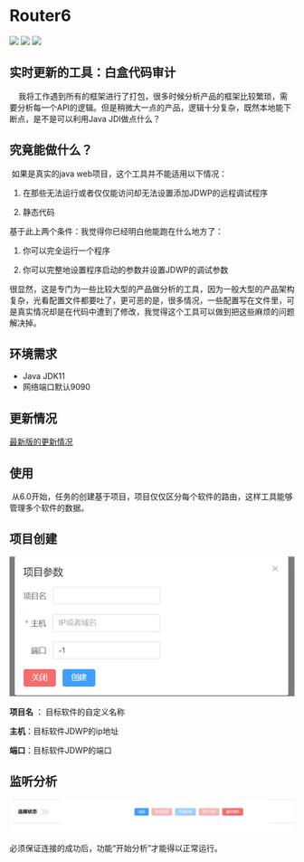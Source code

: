 # Router6

![](https://camo.githubusercontent.com/5e63684235558188b21b1bf830c45db86b45f570236d10f03a80172f9aac614d/68747470733a2f2f63646e2e6e6c61726b2e636f6d2f79757175652f302f323032322f7376672f313539393937392f313636313233323537383937302d38383539393738662d343732372d343636622d616232652d3162383635376561336163322e737667)
![](https://img.shields.io/badge/vue-3-green)
![](https://img.shields.io/badge/springboot-2-green)

## 实时更新的工具：白盒代码审计

    我将工作遇到所有的框架进行了打包，很多时候分析产品的框架比较繁琐，需要分析每一个API的逻辑。但是稍微大一点的产品，逻辑十分复杂，既然本地能下断点，是不是可以利用Java JDI做点什么？

## 究竟能做什么？

 如果是真实的java web项目，这个工具并不能适用以下情况：

1. 在那些无法运行或者仅仅能访问却无法设置添加JDWP的远程调试程序

2. 静态代码

基于此上两个条件：我觉得你已经明白他能跑在什么地方了：

1. 你可以完全运行一个程序

2. 你可以完整地设置程序启动的参数并设置JDWP的调试参数

很显然，这是专门为一些比较大型的产品做分析的工具，因为一般大型的产品架构复杂，光看配置文件都要吐了，更可恶的是，很多情况，一些配置写在文件里，可是真实情况却是在代码中遭到了修改，我觉得这个工具可以做到把这些麻烦的问题解决掉。

## 环境需求

+ Java JDK11
+ 网络端口默认9090

## 更新情况

[最新版的更新情况](./UPDATE.md)


## 使用

 从6.0开始，任务的创建基于项目，项目仅仅区分每个软件的路由，这样工具能够管理多个软件的数据。

## 项目创建

![](img/1.jpg)

**项目名** ： 目标软件的自定义名称

**主机**：目标软件JDWP的ip地址

**端口**：目标软件JDWP的端口



## 监听分析

![](img/2.jpg)



必须保证连接的成功后，功能“开始分析”才能得以正常运行。
